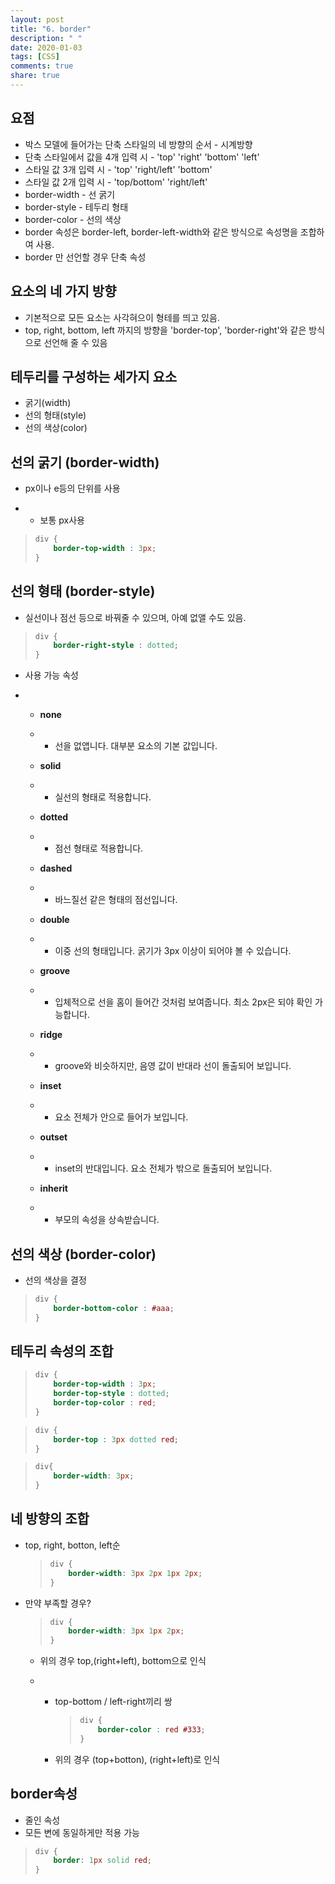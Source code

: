 ```yaml
---
layout: post
title: "6. border"
description: " "
date: 2020-01-03
tags: [CSS]
comments: true
share: true
---
```


## 요점

- 박스 모델에 들어가는 단축 스타일의 네 방향의     순서 - 시계방향
- 단축 스타일에서 값을 4개 입력 시 - 'top' 'right' 'bottom' 'left'
- 스타일 값 3개 입력 시 - 'top' 'right/left' 'bottom'
- 스타일 값 2개 입력 시 - 'top/bottom' 'right/left'
- border-width - 선 굵기
- border-style - 테두리 형태
- border-color - 선의 색상
- border 속성은 border-left, border-left-width와 같은 방식으로 속성명을 조합하여 사용.
- border 만 선언할 경우 단축 속성

 

## 요소의 네 가지 방향

- 기본적으로 모든 요소는 사각혀으이 형테를 띄고 있음.
- top, right, bottom, left 까지의 방향을 'border-top', 'border-right'와 같은 방식으로 선언해 줄 수 있음

 

## 테두리를 구성하는 세가지 요소

- 굵기(width)
- 선의 형태(style)
- 선의 색상(color)

 

## 선의 굵기 (border-width)

- px이나 e등의 단위를 사용

- - 보통 px사용

> ```CSS
> div {
>     border-top-width : 3px;
> }
> ```



## 선의 형태 (border-style)

- 실선이나 점선 등으로 바꿔줄 수 있으며, 아예 없앨 수도 있음.

> ```CSS
> div {
>     border-right-style : dotted;
> }
> ```

- 사용 가능 속성

- - **none**

  - - 선을 없앱니다. 대부분 요소의 기본 값입니다.

  - **solid**

  - - 실선의 형태로 적용합니다.

  - **dotted**

  - - 점선 형태로 적용합니다.

  - **dashed**

  - - 바느질선 같은 형태의 점선입니다.

  - **double**

  - - 이중 선의 형태입니다. 굵기가 3px 이상이 되어야 볼 수 있습니다.

  - **groove**

  - - 입체적으로 선을 홈이 들어간 것처럼 보여줍니다. 최소 2px은 되야 확인 가능합니다.

  - **ridge**

  - - groove와 비슷하지만, 음영 값이 반대라 선이 돌출되어 보입니다.

  - **inset**

  - - 요소 전체가 안으로 들어가 보입니다.

  - **outset**

  - - inset의 반대입니다. 요소 전체가 밖으로 돌출되어 보입니다.

  - **inherit**

  - - 부모의 속성을 상속받습니다.



## 선의 색상 (border-color)

- 선의 색상을 결정

> ```CSS
> div {
>     border-bottom-color : #aaa;
> }
> ```



## 테두리 속성의 조합

> ```CSS
> div {
>     border-top-width : 3px;
>     border-top-style : dotted;
>     border-top-color : red;
> }
> ```

> ```CSS
> div {
>     border-top : 3px dotted red;
> }
> ```

> ```CSS
> div{
>     border-width: 3px;
> }
> ```



## 네 방향의 조합

- top, right, botton, left순

  > ```CSS
  > div {
  >     border-width: 3px 2px 1px 2px;
  > }
  > ```

* 만약 부족할 경우?

  > ```CSS
  > div {
  >     border-width: 3px 1px 2px;
  > }
  > ```

  - 위의 경우 top,(right+left), bottom으로 인식

  - - top-bottom / left-right끼리 쌍

      > ```CSS
      > div {
      >     border-color : red #333;
      > }
      > ```

    - 위의 경우 (top+botton), (right+left)로 인식



## border속성

- 줄인 속성
- 모든 변에 동일하게만 적용 가능

> ```CSS
> div {
>     border: 1px solid red;
> }
> ```